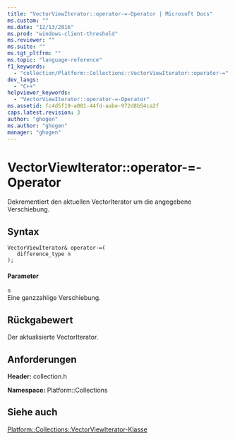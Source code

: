 ```yaml
---
title: "VectorViewIterator::operator-=-Operator | Microsoft Docs"
ms.custom: ""
ms.date: "12/13/2016"
ms.prod: "windows-client-threshold"
ms.reviewer: ""
ms.suite: ""
ms.tgt_pltfrm: ""
ms.topic: "language-reference"
f1_keywords: 
  - "collection/Platform::Collections::VectorViewIterator::operator-="
dev_langs: 
  - "C++"
helpviewer_keywords: 
  - "VectorViewIterator::operator-=-Operator"
ms.assetid: fc4d5f19-a001-44fd-aabe-972d8b54ca2f
caps.latest.revision: 3
author: "ghogen"
ms.author: "ghogen"
manager: "ghogen"
---
```

# VectorViewIterator::operator-=-Operator
Dekrementiert den aktuellen VectorIterator um die angegebene Verschiebung.  
  
## Syntax  
  
```  
VectorViewIterator& operator-=(  
   difference_type n  
);  
```  
  
#### Parameter  
 `n`  
 Eine ganzzahlige Verschiebung.  
  
## Rückgabewert  
 Der aktualisierte VectorIterator.  
  
## Anforderungen  
 **Header:** collection.h  
  
 **Namespace:** Platform::Collections  
  
## Siehe auch  
 [Platform::Collections::VectorViewIterator\-Klasse](../cppcx/platform-collections-vectorviewiterator-class.md)